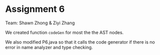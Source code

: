 # Assignment 6

Team: Shawn Zhong & Ziyi Zhang

We created function `codeGen` for most the the AST nodes.

We also modified P6.java so that it calls the code generator if there is no error in name analyzer and type checking. 

